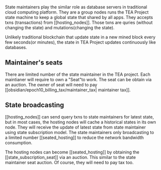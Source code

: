 State maintainers play the similar role as database servers in traditional cloud computing platform. They are a group nodes runs the TEA Project state machine to keep a global state that shared by all apps. 
They accepts txns (transactions) from [[hosting_nodes]]. Those txns are quries (without changing the state) and mutations(changing the state). 

Unlikely traditional blockchain that update state in a new mined block every few seconds(or minutes), the state in TEA Project updates continuously like databases. 

## Maintainer's seats
There are limited number of the state maintainer in the TEA project. Each maintianer will require to own a "Seat"to work. The seat can be obtain via an auction. The owner of seat will need to pay [[obsidian/epoch10_billing_tax/maintainer_tax| maintainer tax]].

##  State broadcasting
[[hosting_nodes]] can send query txns to state maintainers for latest state, but in most cases, the hosting nodes will cache a historical states in its own node. They will receive the update of latest state from state maintainer using state subscription model. The state maintainers only broadcasting to a limited number [[seated_hosting]] to reduce the network bandwidth consumption. 

The hosting nodes can become [[seated_hosting]] by obtaining the [[state_subscription_seat]] via an auction. This similar to the state maintainer seat auction. Of course, they will need to pay tax too.